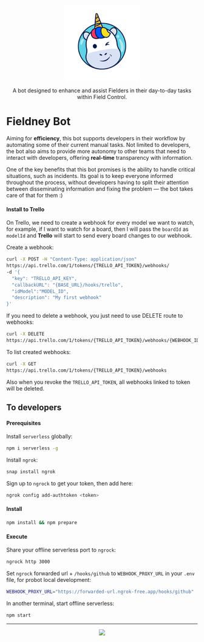 <p align="center">
  <img src="./assets/readme/fieldney-resized.png" width="200" height="200">
</p>
<p align="center">A bot designed to enhance and assist Fielders in their day-to-day tasks within Field Control.</p>

# Fieldney Bot

Aiming for **efficiency**, this bot supports developers in their workflow by automating some of their current manual tasks. Not limited to developers, the bot also aims to provide more autonomy to other teams that need to interact with developers, offering **real-time** transparency with information.

One of the key benefits that this bot promises is the ability to handle critical situations, such as incidents. Its goal is to keep everyone informed throughout the process, without developers having to split their attention between disseminating information and fixing the problem — the bot takes care of that for them :)

#### Install to Trello
On Trello, we need to create a webhook for every model we want to watch, for example, if I want to watch for a board, then I will pass the `boardId` as `modelId` and **Trello** will start to send every board changes to our webhook.

Create a webhook:

```bash
curl -X POST -H "Content-Type: application/json"
https://api.trello.com/1/tokens/{TRELLO_API_TOKEN}/webhooks/
-d '{
  "key": "TRELLO_API_KEY",
  "callbackURL": "{BASE_URL}/hooks/trello",
  "idModel":"MODEL_ID",
  "description": "My first webhook"
}'
```

If you need to delete a webhook, you just need to use DELETE route to webhooks:

```bash
curl -X DELETE
https://api.trello.com/1/tokens/{TRELLO_API_TOKEN}/webhooks/{WEBHOOK_ID}
```

To list created webhooks:
```bash
curl -X GET
https://api.trello.com/1/tokens/{TRELLO_API_TOKEN}/webhooks
```

Also when you revoke the `TRELLO_API_TOKEN`, all webhooks linked to token will be deleted.

## To developers

#### Prerequisites

Install `serverless` globally:

```bash
npm i serverless -g
```

Install `ngrok`:

```bash
snap install ngrok
```

Sign up to `ngrock` to get your token, then add here:

```bash
ngrok config add-authtoken <token>
```

#### Install

```bash
npm install && npm prepare
```

#### Execute

Share your offline serverless port to `ngrock`:

```bash
ngrock http 3000
```

Set `ngrock` forwarded url + `/hooks/github` to `WEBHOOK_PROXY_URL` in your `.env` file, for probot local development:

```bash
WEBHOOK_PROXY_URL="https://forwarded-url.ngrok-free.app/hooks/github"
```

In another terminal, start offline serverless:

```bash
npm start
```

---

<p align="center">
  <img src="https://img.shields.io/badge/node-18.17.0-green?style=flat-square">
</p>
